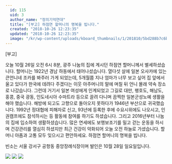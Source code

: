 ```yaml
---
  id: 115
  uid: 3
  author_name: "정의기억연대"
  title: "[부고] 하점연 할머니의 명복을 빕니다."
  created: "2018-10-26 12:23:35"
  updated: "2018-10-26 12:23:35"
  image: "/kr/wp-content/uploads/kboard_thumbnails/1/201810/5bd288b7c6b625168990.jpg"
---
```

\[부고\]

오늘 10월 26일 오전 6시 8분, 광주 나눔의 집에 계시던 하점연 할머니께서 별세하셨습니다. 할머니는 1922년 경남 하동에서 태어나셨습니다. 열다섯 살에 일본 오사카에 있는 큰언니네 조카를 봐주러 가게 되었는데, 5개월쯤 지나 엄마가 너무 보고 싶어 집 앞에서 울고 있다가 한국에 데려다 주겠다는 이웃 아주머니의 말에 며칠 뒤 언니 몰래 약속 장소로 나갔습니다. 그런데 거기서 일본 여성에게 인계되었고 그길로 대만, 팽호도, 해남도, 홍콩, 중국 광동, 인도네시아 수마트라 등으로 끌려 다니며 끔찍한 일본군성노예 생활을 해야 했습니다. 
해방에 되고도 고향으로 돌아오지 못하다가 1946년 부산으로 귀국했습니다. 1992년 정대협에 피해자로 신고, 93년에 등록한 후에 수요시위에도 나오시고, 인권캠프에도 참석하시는 등 활동에 참여를 하기도 하셨습니다. 그리고 2016년부터 나눔의 집에 입소하여 생활하셨습니다.
많은 연세에도 보행보조기를 밀고 걷는 운동을 하시며 건강관리를 열심히 하셨지만 최근 건강이 악화되어 오늘 오전 하늘로 가셨습니다. 할머니 아픔과 고통 모두 잊으시고 편안하세요. 하점연 할머니의 명복을 빕니다. 

빈소는 서울 강서구 공항동 중앙장례식장이며 발인은 10월 28일 일요일입니다. 

 ![](/kr/wp-content/uploads/kboard_attached/1/201810/5bd2889395edd3757024.jpg) ![](/kr/wp-content/uploads/kboard_attached/1/201810/5bd28893626de4768880.jpg) ![](/kr/wp-content/uploads/kboard_attached/1/201810/5bd28893243ef5688490.jpg)